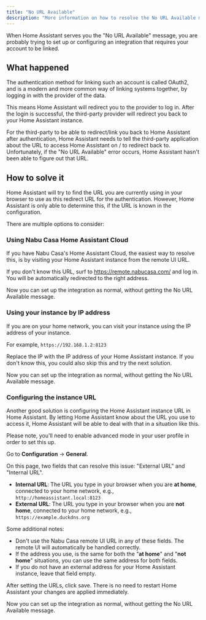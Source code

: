 ```yaml
---
title: "No URL Available"
description: "More information on how to resolve the No URL Available message in Home Assistant."
---
```


When Home Assistant serves you the "No URL Available" message, you are
probably trying to set up or configuring an integration that requires your
account to be linked.

## What happened

The authentication method for linking such an account is called OAuth2, and
is a modern and more common way of linking systems together, by logging in with
the provider of the data.

This means Home Assistant will redirect you to the provider to log in. After the
login is successful, the third-party provider will redirect you back to your
Home Assistant instance.

For the third-party to be able to redirect/link you back to Home Assistant
after authentication, Home Assistant needs to tell the third-party application
about the URL to access Home Assistant on / to redirect back to. Unfortunately,
if the "No URL Available" error occurs, Home Assistant hasn't been able to figure out
that URL.

## How to solve it

Home Assistant will try to find the URL you are currently using in your browser
to use as this redirect URL for the authentication. However, Home Assistant
is only able to determine this, if the URL is known in the configuration.

There are multiple options to consider:

### Using Nabu Casa Home Assistant Cloud

If you have Nabu Casa's Home Assistant Cloud, the easiest way to resolve this,
is by visiting your Home Assistant instance from the remote UI URL.

If you don't know this URL, surf to <https://remote.nabucasa.com/> and log in.
You will be automatically redirected to the right address.

Now you can set up the integration as normal, without getting the No URL
Available message.

### Using your instance by IP address

If you are on your home network, you can visit your instance using the IP
address of your instance.

For example, `https://192.168.1.2:8123`

Replace the IP with the IP address of your Home Assistant instance. If you
don't know this, you could also skip this and try the next solution.

Now you can set up the integration as normal, without getting the No URL
Available message.

### Configuring the instance URL

Another good solution is configuring the Home Assistant instance URL in
Home Assistant. By letting Home Assistant know about the URL you use to
access it, Home Assistant will be able to deal with that in a situation
like this.

Please note, you'll need to enable advanced mode in your user profile in order
to set this up.

Go to **Configuration** -> **General**.

On this page, two fields that can resolve this issue: "External URL"
and "Internal URL".

- **Internal URL**: The URL you type in your browser when you are **at home**,
connected to your home network, e.g., `http://homeassistant.local:8123`
- **External URL**: The URL you type in your browser when you are **not home**,
connected to your home network, e.g., `https://example.duckdns.org`

Some additional notes:

- Don't use the Nabu Casa remote UI URL in any of these fields. The remote UI
  will automatically be handled correctly.
- If the address you use, is the same for both the "**at home**" and
  "**not home**" situations, you can use the same address for both fields.
- If you do not have an external address for your Home Assistant instance,
  leave that field empty.

After setting the URLs, click save. There is no need to restart Home Assistant
your changes are applied immediately.

Now you can set up the integration as normal, without getting the No URL
Available message.
